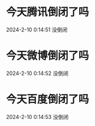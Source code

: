 # 今天腾讯倒闭了吗

2024-2-10 0:14:51 没倒闭

# 今天微博倒闭了吗

2024-2-10 0:14:52 没倒闭

# 今天百度倒闭了吗

2024-2-10 0:14:53 没倒闭

